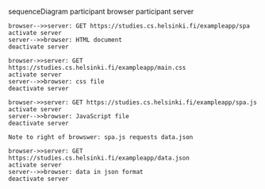 sequenceDiagram
    participant browser
    participant server

    browser-->>server: GET https://studies.cs.helsinki.fi/exampleapp/spa
    activate server
    server-->>browser: HTML document
    deactivate server

    browser->>server: GET https://studies.cs.helsinki.fi/exampleapp/main.css
    activate server
    server-->>browser: css file
    deactivate server
    
    browser->>server: GET https://studies.cs.helsinki.fi/exampleapp/spa.js
    activate server
    server-->>browser: JavaScript file
    deactivate server

    Note to right of browswer: spa.js requests data.json

    browser->>server: GET https://studies.cs.helsinki.fi/exampleapp/data.json
    activate server
    server-->>browser: data in json format
    deactivate server